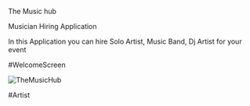 The Music hub

Musician Hiring Application

In this Application you can hire Solo Artist, Music Band, Dj Artist for your event


#WelcomeScreen

![TheMusicHub](https://user-images.githubusercontent.com/73746343/150522196-a39d0df6-4b6d-4df8-a0f7-d7709d515ac3.png)

#Artist
